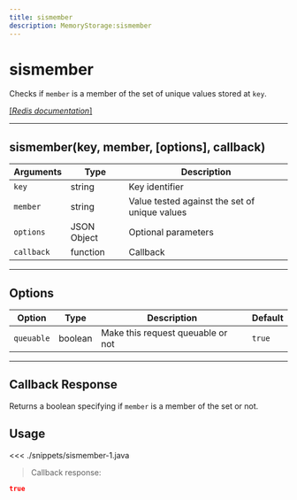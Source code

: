 ```yaml
---
title: sismember
description: MemoryStorage:sismember
---
```


# sismember

Checks if `member` is a member of the set of unique values stored at `key`.

[[_Redis documentation_]](https://redis.io/commands/sismember)

---

## sismember(key, member, [options], callback)

| Arguments  | Type        | Description                                   |
| ---------- | ----------- | --------------------------------------------- |
| `key`      | string      | Key identifier                                |
| `member`   | string      | Value tested against the set of unique values |
| `options`  | JSON Object | Optional parameters                           |
| `callback` | function    | Callback                                      |

---

## Options

| Option     | Type    | Description                       | Default |
| ---------- | ------- | --------------------------------- | ------- |
| `queuable` | boolean | Make this request queuable or not | `true`  |

---

## Callback Response

Returns a boolean specifying if `member` is a member of the set or not.

## Usage

<<< ./snippets/sismember-1.java

> Callback response:

```json
true
```

